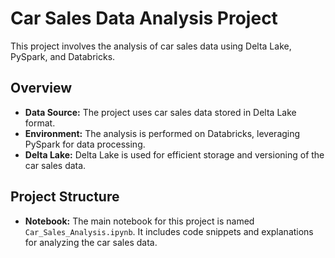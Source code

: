 # Car Sales Data Analysis Project

This project involves the analysis of car sales data using Delta Lake, PySpark, and Databricks.

## Overview

- **Data Source:** The project uses car sales data stored in Delta Lake format.
- **Environment:** The analysis is performed on Databricks, leveraging PySpark for data processing.
- **Delta Lake:** Delta Lake is used for efficient storage and versioning of the car sales data.

## Project Structure

- **Notebook:** The main notebook for this project is named `Car_Sales_Analysis.ipynb`. It includes code snippets and explanations for analyzing the car sales data.
